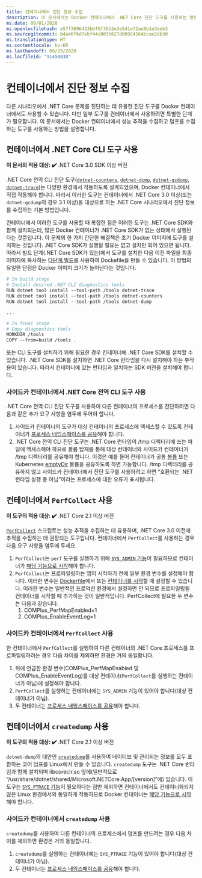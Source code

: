 ```yaml
---
title: 컨테이너에서 진단 정보 수집
description: 이 문서에서는 Docker 컨테이너에서 .NET Core 진단 도구를 사용하는 방법에 대해 알아봅니다.
ms.date: 09/01/2020
ms.openlocfilehash: e57f3696433bbf6f35b2e3e5d1e72ae8b1e3eeb3
ms.sourcegitcommit: b4a46f6d7ebf44c0035627d00924164bcae2db30
ms.translationtype: HT
ms.contentlocale: ko-KR
ms.lasthandoff: 09/29/2020
ms.locfileid: "91450838"
---
```

# <a name="collect-diagnostics-in-containers"></a>컨테이너에서 진단 정보 수집

다른 시나리오에서 .NET Core 문제를 진단하는 데 유용한 진단 도구를 Docker 컨테이너에서도 사용할 수 있습니다. 다만 일부 도구를 컨테이너에서 사용하려면 특별한 단계가 필요합니다. 이 문서에서는 Docker 컨테이너에서 성능 추적을 수집하고 덤프를 수집하는 도구를 사용하는 방법을 설명합니다.

## <a name="using-net-core-cli-tools-in-a-container"></a>컨테이너에서 .NET Core CLI 도구 사용

**이 문서의 적용 대상: ✔️** .NET Core 3.0 SDK 이상 버전

.NET Core 전역 CLI 진단 도구([`dotnet-counters`](dotnet-counters.md), [`dotnet-dump`](dotnet-dump.md), [`dotnet-gcdump`](dotnet-gcdump.md), [`dotnet-trace`](dotnet-trace.md))는 다양한 환경에서 작동하도록 설계되었으며, Docker 컨테이너에서 직접 작동해야 합니다. 따라서 이러한 도구는 컨테이너에서 .NET Core 3.0 이상(또는 `dotnet-gcdump`의 경우 3.1 이상)을 대상으로 하는 .NET Core 시나리오에서 진단 정보를 수집하는 기본 방법입니다.

컨테이너에서 이러한 도구를 사용할 때 복잡한 점은 이러한 도구는 .NET Core SDK와 함께 설치되는데, 많은 Docker 컨테이너가 .NET Core SDK가 없는 상태에서 실행된다는 것뿐입니다. 이 문제의 한 가지 간단한 해결책은 초기 Docker 이미지에 도구를 설치하는 것입니다. .NET Core SDK가 실행될 필요는 없고 설치만 되어 있으면 됩니다. 따라서 빌드 단계(.NET Core SDK가 있는)에서 도구를 설치한 다음 이진 파일을 최종 이미지에 복사하는 [다단계 빌드](https://docs.docker.com/develop/develop-images/multistage-build/)를 사용하여 Dockefile을 만들 수 있습니다. 이 방법의 유일한 단점은 Docker 이미지 크기가 늘어난다는 것입니다.

```dockerfile
# In build stage
# Install desired .NET CLI diagnostics tools
RUN dotnet tool install --tool-path /tools dotnet-trace
RUN dotnet tool install --tool-path /tools dotnet-counters
RUN dotnet tool install --tool-path /tools dotnet-dump

...

# In final stage
# Copy diagnostics tools
WORKDIR /tools
COPY --from=build /tools .
```

또는 CLI 도구를 설치하기 위해 필요한 경우 컨테이너에 .NET Core SDK를 설치할 수 있습니다. .NET Core SDK를 설치하면 .NET Core 런타임을 다시 설치해야 하는 부작용이 있습니다. 따라서 컨테이너에 있는 런타임과 일치하는 SDK 버전을 설치해야 합니다.

### <a name="using-net-core-global-cli-tools-in-a-sidecar-container"></a>사이드카 컨테이너에서 .NET Core 전역 CLI 도구 사용

.NET Core 전역 CLI 진단 도구를 사용하여 다른 컨테이너의 프로세스를 진단하려면 다음과 같은 추가 요구 사항을 염두에 두어야 합니다.

1. 사이드카 컨테이너의 도구가 대상 컨테이너의 프로세스에 액세스할 수 있도록 컨테이너가 [프로세스 네임스페이스를 공유](https://docs.docker.com/engine/reference/run/#pid-settings---pid)해야 합니다.
2. .NET Core 전역 CLI 진단 도구는 .NET Core 런타임이 /tmp 디렉터리에 쓰는 파일에 액세스해야 하므로 볼륨 탑재를 통해 대상 컨테이너와 사이드카 컨테이너가 /tmp 디렉터리를 공유해야 합니다. 이것은 예를 들어 컨테이너가 공통 [볼륨](https://docs.docker.com/storage/volumes/#create-and-manage-volumes) 또는 Kubernetes [emptyDir](https://kubernetes.io/docs/concepts/storage/volumes/#emptydir) 볼륨을 공유하도록 하면 가능합니다. /tmp 디렉터리를 공유하지 않고 사이드카 컨테이너에서 진단 도구를 사용하려고 하면 “호환되는 .NET 런타임 실행 중 아님”이라는 프로세스에 대한 오류가 표시됩니다.

## <a name="using-perfcollect-in-a-container"></a>컨테이너에서 `PerfCollect` 사용

**이 도구의 적용 대상: ✔️** .NET Core 2.1 이상 버전

[`PerfCollect`](https://github.com/dotnet/coreclr/blob/master/Documentation/project-docs/linux-performance-tracing.md) 스크립트는 성능 추적을 수집하는 데 유용하며, .NET Core 3.0 이전에 추적을 수집하는 데 권장되는 도구입니다. 컨테이너에서 `PerfCollect`를 사용하는 경우 다음 요구 사항을 염두에 두세요.

1. `PerfCollect`는 `perf` 도구를 실행하기 위해 [`SYS_ADMIN` 기능](https://man7.org/linux/man-pages/man7/capabilities.7.html)이 필요하므로 컨테이너가 [해당 기능으로 시작](https://docs.docker.com/engine/reference/run/#runtime-privilege-and-linux-capabilities)해야 합니다.
2. `PerfCollect`는 프로파일링하는 앱이 시작하기 전에 일부 환경 변수를 설정해야 합니다. 이러한 변수는 [Dockerfile](https://docs.docker.com/engine/reference/builder/#env)에서 또는 [컨테이너를 시작](https://docs.docker.com/engine/reference/run/#env-environment-variables)할 때 설정할 수 있습니다. 이러한 변수는 일반적인 프로덕션 환경에서 설정하면 안 되므로 프로파일링될 컨테이너를 시작할 때 추가하는 것이 일반적입니다. PerfCollect에 필요한 두 변수는 다음과 같습니다.
    1. COMPlus_PerfMapEnabled=1
    1. COMPlus_EnableEventLog=1

### <a name="using-perfcollect-in-a-sidecar-container"></a>사이드카 컨테이너에서 `PerfCollect` 사용

한 컨테이너에서 `PerfCollect`를 실행하여 다른 컨테이너의 .NET Core 프로세스를 프로파일링하려는 경우 다음 차이를 제외하면 환경은 거의 동일합니다.

1. 위에 언급한 환경 변수(COMPlus_PerfMapEnabled 및 COMPlus_EnableEventLog)를 대상 컨테이너(`PerfCollect`를 실행하는 컨테이너가 아님)에 설정해야 합니다.
2. `PerfCollect`를 실행하는 컨테이너에는 `SYS_ADMIN` 기능이 있어야 합니다(대상 컨테이너가 아님).
3. 두 컨테이너는 [프로세스 네임스페이스를 공유](https://docs.docker.com/engine/reference/run/#pid-settings---pid)해야 합니다.

## <a name="using-createdump-in-a-container"></a>컨테이너에서 `createdump` 사용

**이 도구의 적용 대상: ✔️** .NET Core 2.1 이상 버전

`dotnet-dump`의 대안인 [`createdump`](https://github.com/dotnet/runtime/blob/master/docs/design/coreclr/botr/xplat-minidump-generation.md)를 사용하여 네이티브 및 관리되는 정보를 모두 포함하는 코어 덤프를 Linux에서 만들 수 있습니다. `createdump` 도구는 .NET Core 런타임과 함께 설치되며 libcoreclr.so 옆에(일반적으로 “/usr/share/dotnet/shared/Microsoft.NETCore.App/[version]”에) 있습니다. 이 도구는 [`SYS_PTRACE` 기능](https://man7.org/linux/man-pages/man7/capabilities.7.html)이 필요하다는 점만 제외하면 컨테이너에서도 컨테이너화되지 않은 Linux 환경에서와 동일하게 작동하므로 Docker 컨테이너는 [해당 기능으로 시작](https://docs.docker.com/engine/reference/run/#runtime-privilege-and-linux-capabilities)해야 합니다.

### <a name="using-createdump-in-a-sidecar-container"></a>사이드카 컨테이너에서 `createdump` 사용

`createdump`를 사용하여 다른 컨테이너의 프로세스에서 덤프를 만드려는 경우 다음 차이를 제외하면 환경은 거의 동일합니다.

1. `createdump`를 실행하는 컨테이너에는 `SYS_PTRACE` 기능이 있어야 합니다(대상 컨테이너가 아님).
2. 두 컨테이너는 [프로세스 네임스페이스를 공유](https://docs.docker.com/engine/reference/run/#pid-settings---pid)해야 합니다.
